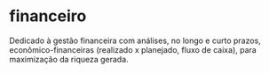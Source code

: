 # financeiro
Dedicado à gestão financeira com análises, no longo e curto prazos, econômico-financeiras (realizado x planejado, fluxo de caixa), para maximização da riqueza gerada.
